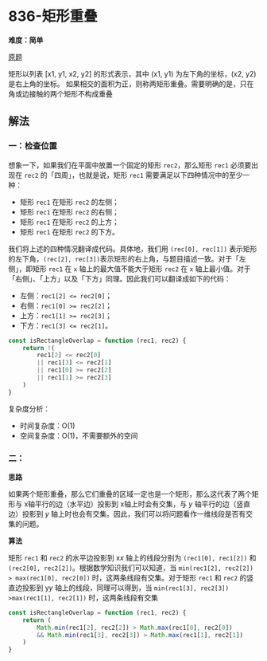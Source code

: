 # 836-矩形重叠

**难度：简单**


[原题](https://leetcode-cn.com/problems/rectangle-overlap/)


矩形以列表 [x1, y1, x2, y2] 的形式表示，其中 (x1, y1) 为左下角的坐标，(x2, y2) 是右上角的坐标。
如果相交的面积为正，则称两矩形重叠。需要明确的是，只在角或边接触的两个矩形不构成重叠

## 解法
### 一：检查位置
想象一下，如果我们在平面中放置一个固定的矩形 `rec2`，那么矩形 `rec1` 必须要出现在 `rec2` 的「四周」，也就是说，矩形 `rec1` 需要满足以下四种情况中的至少一种：

- 矩形 `rec1` 在矩形 `rec2` 的左侧；
- 矩形 `rec1` 在矩形 `rec2` 的右侧；
- 矩形 `rec1` 在矩形 `rec2` 的上方；
- 矩形 `rec1` 在矩形 `rec2` 的下方。

我们将上述的四种情况翻译成代码。具体地，我们用 `(rec[0], rec[1])` 表示矩形的左下角，`(rec[2], rec[3])`表示矩形的右上角，与题目描述一致。对于「左侧」，即矩形 `rec1` 在 `x` 轴上的最大值不能大于矩形 `rec2` 在 `x` 轴上最小值。对于「右侧」、「上方」以及「下方」同理。因此我们可以翻译成如下的代码：

- 左侧：`rec1[2] <= rec2[0]`；
- 右侧：`rec1[0] >= rec2[2]`；
- 上方：`rec1[1] >= rec2[3]`；
- 下方：`rec1[3] <= rec2[1]`。
```js
const isRectangleOverlap = function (rec1, rec2) {
    return !(
        rec1[2] <= rec2[0]
        || rec1[3] <= rec2[1]
        || rec1[0] >= rec2[2]
        || rec1[1] >= rec2[3]
    )
}
```

复杂度分析：
- 时间复杂度：O(1)
- 空间复杂度：O(1)，不需要额外的空间

### 二：

**思路**

如果两个矩形重叠，那么它们重叠的区域一定也是一个矩形，那么这代表了两个矩形与 x轴平行的边（水平边）投影到 x轴上时会有交集，与 *y* 轴平行的边（竖直边）投影到 *y* 轴上时也会有交集。因此，我们可以将问题看作一维线段是否有交集的问题。

**算法**

矩形 `rec1` 和 `rec2` 的水平边投影到 x*x* 轴上的线段分别为 `(rec1[0], rec1[2])` 和 `(rec2[0], rec2[2])`。根据数学知识我们可以知道，当 `min(rec1[2], rec2[2]) > max(rec1[0], rec2[0])` 时，这两条线段有交集。对于矩形 `rec1` 和 `rec2` 的竖直边投影到 y*y* 轴上的线段，同理可以得到，当 `min(rec1[3], rec2[3]) >max(rec1[1], rec2[1])` 时，这两条线段有交集


```js
const isRectangleOverlap = function (rec1, rec2) {
    return (
        Math.min(rec1[2], rec2[2]) > Math.max(rec1[0], rec2[0])
        && Math.min(rec1[3], rec2[3]) > Math.max(rec1[1], rec2[1])
    )
}
```
